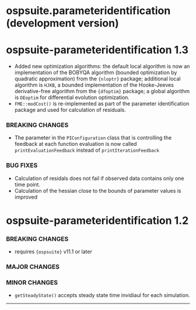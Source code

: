 # ospsuite.parameteridentification (development version)

# ospsuite-parameteridentification 1.3

- Added new optimization algorithms: the default local algorithm is now an implementation of the BOBYQA algorithm (bounded optimization by quadratic approximation) from the `{nloptr}` package; additional local algorithm is `HJKB`, a bounded implementation of the Hooke-Jeeves derivative-free algorithm from the `{dfoptim}` package; a global algorithm is `DEoptim` for differential evolution optimization.
- `FME::modCost()` is re-implemented as part of the parameter identification 
package and used for calculation of residuals.

### BREAKING CHANGES
- The parameter in the `PIConfiguration` class that is controlling the feedback at each function evaluation is now called `printEvaluationFeedback` instead of `printIterationFeedback`

### BUG FIXES
- Calculation of residals does not fail if observed data contains only one 
time point.
- Calculation of the hessian close to the bounds of parameter values is improved


# ospsuite-parameteridentification 1.2

### BREAKING CHANGES

- requires `{ospsuite}` v11.1 or later

### MAJOR CHANGES

### MINOR CHANGES

- `getSteadyState()` accepts steady state time invidiaul for each simulation.

------
